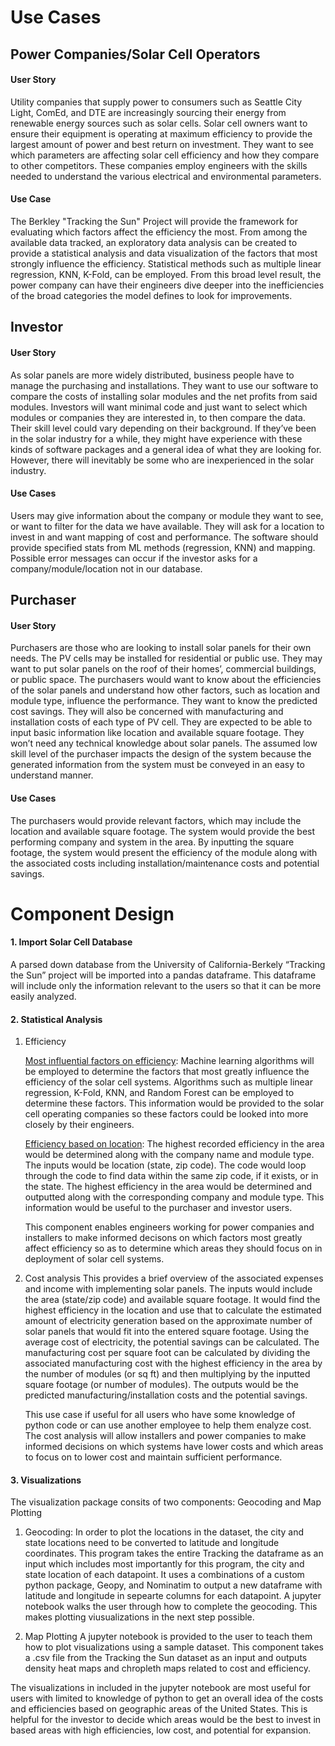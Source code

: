 ﻿# Use Cases
## Power Companies/Solar Cell Operators
#### User Story
Utility companies that supply power to consumers such as Seattle City Light, ComEd, and DTE are increasingly sourcing their energy from renewable energy sources such as solar cells. Solar cell owners want to ensure their equipment is operating at maximum efficiency to provide the largest amount of power and best return on investment. They want to see which parameters are affecting solar cell efficiency and how they compare to other competitors. These companies employ engineers with the skills needed to understand the various electrical and environmental parameters.

#### Use Case

The Berkley "Tracking the Sun" Project will provide the framework for evaluating which factors affect the efficiency the most. From among the available data tracked, an exploratory data analysis can be created to provide a statistical analysis and data visualization of the factors that most strongly influence the efficiency. Statistical methods such as multiple linear regression, KNN, K-Fold, can be employed. From this broad level result, the power company can have their engineers dive deeper into the inefficiencies of the broad categories the model defines to look for improvements.

## Investor
#### User Story

As solar panels are more widely distributed, business people have to manage the purchasing and installations. They want to use our software to compare the costs of installing solar modules and the net profits from said modules. Investors will want minimal code and just want to select which modules or companies they are interested in, to then compare the data. Their skill level could vary depending on their background. If they’ve been in the solar industry for a while, they might have experience with these kinds of software packages and a general idea of what they are looking for. However, there will inevitably be some who are inexperienced in the solar industry.

#### Use Cases
Users may give information about the company or module they want to see, or want to filter for the data we have available. They will ask for a location to invest in and want mapping of cost and performance. The software should provide specified stats from ML methods (regression, KNN) and mapping. Possible error messages can occur if the investor asks for a company/module/location not in our database.

## Purchaser
#### User Story
Purchasers are those who are looking to install solar panels for their own needs. The PV cells may be installed for residential or public use. They may want to put solar panels on the roof of their homes’, commercial buildings, or public space. The purchasers would want to know about the efficiencies of the solar panels and understand how other factors, such as location and module type, influence the performance. They want to know the predicted cost savings. They will also be concerned with manufacturing and installation costs of each type of PV cell. They are expected to be able to input basic information like location and available square footage. They won’t need any technical knowledge about solar panels. The assumed low skill level of the purchaser impacts the design of the system because the generated information from the system must be conveyed in an easy to understand manner.

#### Use Cases
The purchasers would provide relevant factors, which may include the location and available square footage. The system would provide the best performing company and system in the area. By inputting the square footage, the system would present the efficiency of the module along with the associated costs including installation/maintenance costs and potential savings.

# Component Design

#### 1.  Import Solar Cell Database
  
A parsed down database from the University of California-Berkely “Tracking the Sun” project will be imported into a pandas dataframe. This dataframe will include only the information relevant to the users so that it can be more easily analyzed.

#### 2.  Statistical Analysis
    

1.  Efficiency

	   <ins> Most influential factors on efficiency</ins>: Machine learning algorithms will be employed to determine the factors that most greatly influence the efficiency of the solar cell systems. Algorithms such as multiple linear regression, K-Fold, KNN, and Random Forest can be employed to determine these factors. This information would be provided to the solar cell operating companies so these factors could be looked into more closely by their engineers.

	<ins>Efficiency based on location</ins>: The highest recorded efficiency in the area would be determined along with the company name and module type. The inputs would be location (state, zip code). The code would loop through the code to find data within the same zip code, if it exists, or in the state. The highest efficiency in the area would be determined and outputted along with the corresponding company and module type. This information would be useful to the purchaser and investor users.

    This component enables engineers working for power companies and installers to make informed decisons on which factors most greatly affect efficiency so as to determine which areas they should focus on in deployment of solar cell systems.

2.  Cost analysis
    This provides a brief overview of the associated expenses and income with implementing solar panels. The inputs would include the area (state/zip code) and available square footage. It would find the highest efficiency in the location and use that to calculate the estimated amount of electricity generation based on the approximate number of solar panels that would fit into the entered square footage. Using the average cost of electricity, the potential savings can be calculated. The manufacturing cost per square foot can be calculated by dividing the associated manufacturing cost with the highest efficiency in the area by the number of modules (or sq ft) and then multiplying by the inputted square footage (or number of modules). The outputs would be the predicted manufacturing/installation costs and the potential savings.

    This use case if useful for all users who have some knowledge of python code or can use another employee to help them enalyze cost. The cost analysis will allow installers and power companies to make informed decisions on which systems have lower costs and which areas to focus on to lower cost and maintain sufficient performance.

#### 3.  Visualizations
   The visualization package consits of two components: Geocoding and Map Plotting

   1. Geocoding:
   In order to plot the locations in the dataset, the city and state locations need to be converted to latitude and longitude coordinates. This program takes the entire Tracking the dataframe as an input which includes most importantly for this program, the city and state location of each datapoint. It uses a combinations of a custom python package, Geopy, and Nominatim to output a new dataframe with latitude and longitude in sepearte columns for each datapoint. A jupyter notebook walks the user through how to complete the geocoding. This makes plotting viusualizations in the next step possible.

   2. Map Plotting
   A jupyter notebook is provided to the user to teach them how to plot visualizations using a sample dataset. This component takes a .csv file from the Tracking the Sun dataset as an input and outputs density heat maps and chropleth maps related to cost and efficiency. 

   The visualizations in included in the jupyter notebook are most useful for users with limited to knowledge of python to get an overall idea of the costs and efficiencies based on geographic areas of the United States. This is helpful for the investor to decide which areas would be the best to invest in based areas with high efficiencies, low cost, and potential for expansion.

